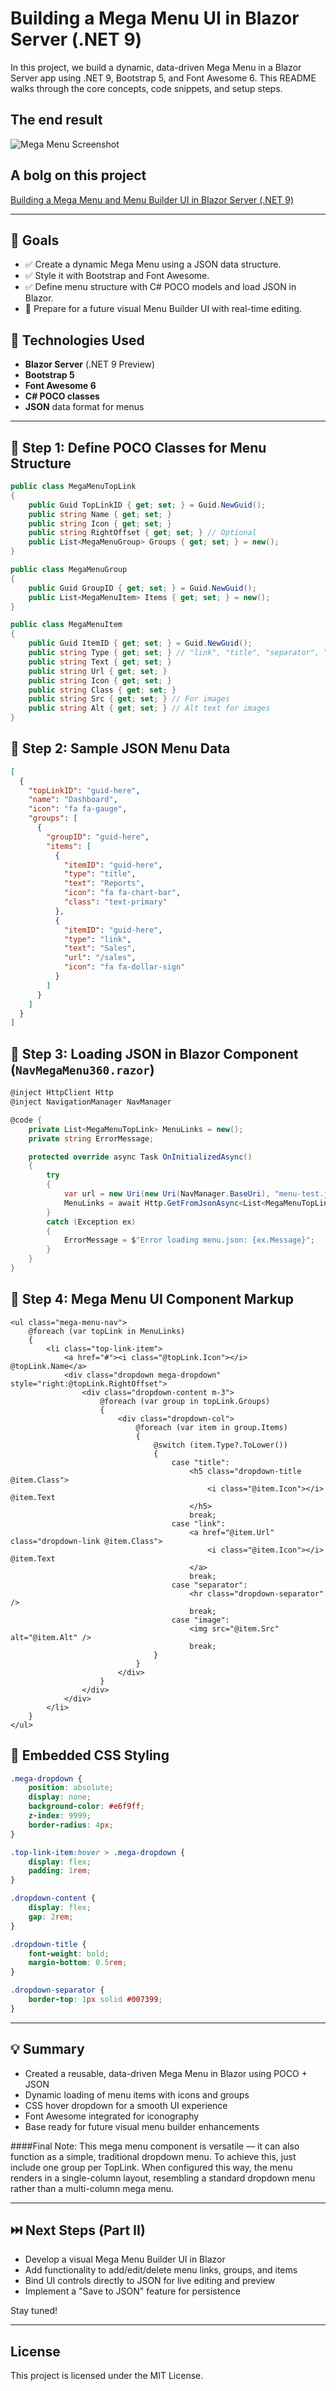 ﻿
# Building a Mega Menu UI in Blazor Server (.NET 9) 

In this project, we build a dynamic, data-driven Mega Menu in a Blazor Server app using .NET 9, Bootstrap 5, and Font Awesome 6. This README walks through the core concepts, code snippets, and setup steps.


## The end result

![Mega Menu Screenshot](https://github.com/Siraj360/MegaMenu/blob/main/wwwroot/img/Screen.gif)



## A bolg on this project

[Building a Mega Menu and Menu Builder UI in Blazor Server (.NET 9)](https://medium.com/@sirajg360/building-a-mega-menu-and-menu-builder-ui-in-blazor-server-net-9-5dc39e718cdc)

---

## 🎯 Goals

- ✅ Create a dynamic Mega Menu using a JSON data structure.
- ✅ Style it with Bootstrap and Font Awesome.
- ✅ Define menu structure with C# POCO models and load JSON in Blazor.
- 🚧 Prepare for a future visual Menu Builder UI with real-time editing.

## 🔧 Technologies Used

- **Blazor Server** (.NET 9 Preview)
- **Bootstrap 5**
- **Font Awesome 6**
- **C# POCO classes**
- **JSON** data format for menus

---

## 📁 Step 1: Define POCO Classes for Menu Structure

```csharp
public class MegaMenuTopLink
{
    public Guid TopLinkID { get; set; } = Guid.NewGuid();
    public string Name { get; set; }
    public string Icon { get; set; }
    public string RightOffset { get; set; } // Optional
    public List<MegaMenuGroup> Groups { get; set; } = new();
}

public class MegaMenuGroup
{
    public Guid GroupID { get; set; } = Guid.NewGuid();
    public List<MegaMenuItem> Items { get; set; } = new();
}

public class MegaMenuItem
{
    public Guid ItemID { get; set; } = Guid.NewGuid();
    public string Type { get; set; } // "link", "title", "separator", "image"
    public string Text { get; set; }
    public string Url { get; set; }
    public string Icon { get; set; }
    public string Class { get; set; }
    public string Src { get; set; } // For images
    public string Alt { get; set; } // Alt text for images
}
```


## 📄 Step 2: Sample JSON Menu Data

```json
[
  {
    "topLinkID": "guid-here",
    "name": "Dashboard",
    "icon": "fa fa-gauge",
    "groups": [
      {
        "groupID": "guid-here",
        "items": [
          {
            "itemID": "guid-here",
            "type": "title",
            "text": "Reports",
            "icon": "fa fa-chart-bar",
            "class": "text-primary"
          },
          {
            "itemID": "guid-here",
            "type": "link",
            "text": "Sales",
            "url": "/sales",
            "icon": "fa fa-dollar-sign"
          }
        ]
      }
    ]
  }
]
```


## 🔁 Step 3: Loading JSON in Blazor Component (`NavMegaMenu360.razor`)

```csharp
@inject HttpClient Http
@inject NavigationManager NavManager

@code {
    private List<MegaMenuTopLink> MenuLinks = new();
    private string ErrorMessage;

    protected override async Task OnInitializedAsync()
    {
        try
        {
            var url = new Uri(new Uri(NavManager.BaseUri), "menu-test.json").ToString();
            MenuLinks = await Http.GetFromJsonAsync<List<MegaMenuTopLink>>(url);
        }
        catch (Exception ex)
        {
            ErrorMessage = $"Error loading menu.json: {ex.Message}";
        }
    }
}
```


## 🧱 Step 4: Mega Menu UI Component Markup

```razor
<ul class="mega-menu-nav">
    @foreach (var topLink in MenuLinks)
    {
        <li class="top-link-item">
            <a href="#"><i class="@topLink.Icon"></i> @topLink.Name</a>
            <div class="dropdown mega-dropdown" style="right:@topLink.RightOffset">
                <div class="dropdown-content m-3">
                    @foreach (var group in topLink.Groups)
                    {
                        <div class="dropdown-col">
                            @foreach (var item in group.Items)
                            {
                                @switch (item.Type?.ToLower())
                                {
                                    case "title":
                                        <h5 class="dropdown-title @item.Class">
                                            <i class="@item.Icon"></i> @item.Text
                                        </h5>
                                        break;
                                    case "link":
                                        <a href="@item.Url" class="dropdown-link @item.Class">
                                            <i class="@item.Icon"></i> @item.Text
                                        </a>
                                        break;
                                    case "separator":
                                        <hr class="dropdown-separator" />
                                        break;
                                    case "image":
                                        <img src="@item.Src" alt="@item.Alt" />
                                        break;
                                }
                            }
                        </div>
                    }
                </div>
            </div>
        </li>
    }
</ul>
```


## 🎨 Embedded CSS Styling

```css
.mega-dropdown {
    position: absolute;
    display: none;
    background-color: #e6f9ff;
    z-index: 9999;
    border-radius: 4px;
}

.top-link-item:hover > .mega-dropdown {
    display: flex;
    padding: 1rem;
}

.dropdown-content {
    display: flex;
    gap: 2rem;
}

.dropdown-title {
    font-weight: bold;
    margin-bottom: 0.5rem;
}

.dropdown-separator {
    border-top: 1px solid #007399;
}
```

---

## 💡 Summary

- Created a reusable, data-driven Mega Menu in Blazor using POCO + JSON
- Dynamic loading of menu items with icons and groups
- CSS hover dropdown for a smooth UI experience
- Font Awesome integrated for iconography
- Base ready for future visual menu builder enhancements

####Final Note:
This mega menu component is versatile — it can also function as a simple, traditional dropdown menu. To achieve this, just include one group per TopLink. When configured this way, the menu renders in a single-column layout, resembling a standard dropdown menu rather than a multi-column mega menu.

---

## ⏭️ Next Steps (Part II)

- Develop a visual Mega Menu Builder UI in Blazor
- Add functionality to add/edit/delete menu links, groups, and items
- Bind UI controls directly to JSON for live editing and preview
- Implement a "Save to JSON" feature for persistence

Stay tuned!

---

## License

This project is licensed under the MIT License.
